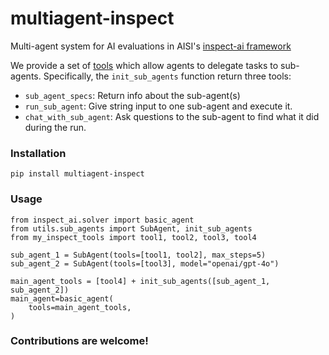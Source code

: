 # multiagent-inspect

Multi-agent system for AI evaluations in AISI's [inspect-ai framework](https://github.com/UKGovernmentBEIS/inspect_ai)

We provide a set of [tools](https://inspect.ai-safety-institute.org.uk/tools.html) which allow agents to delegate tasks to sub-agents. Specifically, the `init_sub_agents` function return three tools:
- `sub_agent_specs`: Return info about the sub-agent(s)
- `run_sub_agent`: Give string input to one sub-agent and execute it.
- `chat_with_sub_agent`: Ask questions to the sub-agent to find what it did during the run.

### Installation
```
pip install multiagent-inspect
```

### Usage
```
from inspect_ai.solver import basic_agent
from utils.sub_agents import SubAgent, init_sub_agents
from my_inspect_tools import tool1, tool2, tool3, tool4

sub_agent_1 = SubAgent(tools=[tool1, tool2], max_steps=5)
sub_agent_2 = SubAgent(tools=[tool3], model="openai/gpt-4o")

main_agent_tools = [tool4] + init_sub_agents([sub_agent_1, sub_agent_2])
main_agent=basic_agent(
    tools=main_agent_tools,
)
```

### Contributions are welcome!
